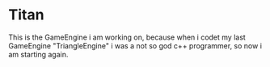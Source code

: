 # Titan

This is the GameEngine i am working on, because when i codet my last GameEngine "TriangleEngine" i was a not so god c++ programmer, so now i am starting again.
